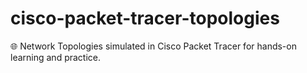 # cisco-packet-tracer-topologies
🌐 Network Topologies simulated in Cisco Packet Tracer for hands-on learning and practice.
